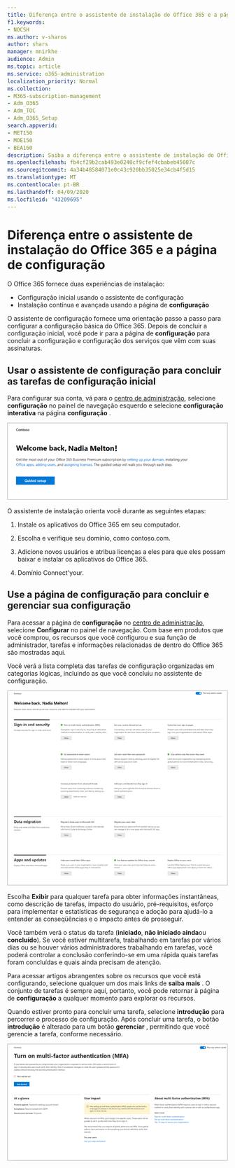 ```yaml
---
title: Diferença entre o assistente de instalação do Office 365 e a página de configuração
f1.keywords:
- NOCSH
ms.author: v-sharos
author: shars
manager: mnirkhe
audience: Admin
ms.topic: article
ms.service: o365-administration
localization_priority: Normal
ms.collection:
- M365-subscription-management
- Adm_O365
- Adm_TOC
- Adm_O365_Setup
search.appverid:
- MET150
- MOE150
- BEA160
description: Saiba a diferença entre o assistente de instalação do Office 365 e a página de configuração.
ms.openlocfilehash: fb4cf29b2cab493e0240cf9cfef4cbabeb45087c
ms.sourcegitcommit: 4a34b48584071e0c43c920bb35025e34cb4f5d15
ms.translationtype: MT
ms.contentlocale: pt-BR
ms.lasthandoff: 04/09/2020
ms.locfileid: "43209695"
---
```

# <a name="difference-between-the-office-365-setup-wizard-and-the-setup-page"></a>Diferença entre o assistente de instalação do Office 365 e a página de configuração

O Office 365 fornece duas experiências de instalação: 

- Configuração inicial usando o assistente de configuração
- Instalação contínua e avançada usando a página de **configuração**

O assistente de configuração fornece uma orientação passo a passo para configurar a configuração básica do Office 365. Depois de concluir a configuração inicial, você pode ir para a página de **configuração** para concluir a configuração e configuração dos serviços que vêm com suas assinaturas.

## <a name="use-the-setup-wizard-to-complete-initial-setup-tasks"></a>Usar o assistente de configuração para concluir as tarefas de configuração inicial

Para configurar sua conta, vá para o [centro de administração](https://go.microsoft.com/fwlink/p/?linkid=2024339), selecione **configuração** no painel de navegação esquerdo e selecione **configuração interativa** na página **configuração** .

![Iniciar o assistente de instalação comercial do Office 365](../../media/o365b-guided-setup.png)

O assistente de instalação orienta você durante as seguintes etapas:

1. Instale os aplicativos do Office 365 em seu computador.

2. Escolha e verifique seu domínio, como contoso.com.

3. Adicione novos usuários e atribua licenças a eles para que eles possam baixar e instalar os aplicativos do Office 365.

4. Domínio Connect'your.

## <a name="use-the-setup-page-to-complete-and-manage-your-configuration"></a>Use a página de configuração para concluir e gerenciar sua configuração

Para acessar a página de **configuração** no [centro de administração](https://go.microsoft.com/fwlink/p/?linkid=2024339), selecione **Configurar** no painel de navegação. Com base em produtos que você comprou, os recursos que você configurou e sua função de administrador, tarefas e informações relacionadas de dentro do Office 365 são mostradas aqui.

Você verá a lista completa das tarefas de configuração organizadas em categorias lógicas, incluindo as que você concluiu no assistente de configuração.

![Página de instalação do Office 365 for Business](../../media/o365b-setup-page.png)

Escolha **Exibir** para qualquer tarefa para obter informações instantâneas, como descrição de tarefas, impacto do usuário, pré-requisitos, esforço para implementar e estatísticas de segurança e adoção para ajudá-lo a entender as conseqüências e o impacto antes de prosseguir.

Você também verá o status da tarefa (**iniciado**, **não iniciado ainda**ou **concluído**). Se você estiver multitarefa, trabalhando em tarefas por vários dias ou se houver vários administradores trabalhando em tarefas, você poderá controlar a conclusão conferindo-se em uma rápida quais tarefas foram concluídas e quais ainda precisam de atenção. 

Para acessar artigos abrangentes sobre os recursos que você está configurando, selecione qualquer um dos mais links de **saiba mais** . O conjunto de tarefas é sempre aqui, portanto, você pode retornar à página de **configuração** a qualquer momento para explorar os recursos.

Quando estiver pronto para concluir uma tarefa, selecione **introdução** para percorrer o processo de configuração. Após concluir uma tarefa, o botão **introdução** é alterado para um botão **gerenciar** , permitindo que você gerencie a tarefa, conforme necessário.

![Exibição de tarefa mostrando informações gerais](../../media/o365b-at-a-glance.png)
